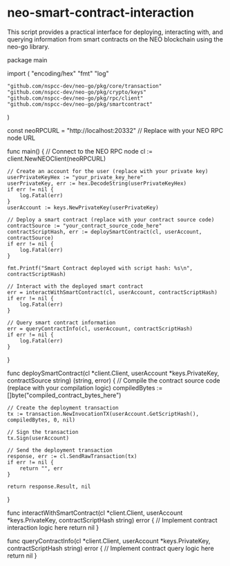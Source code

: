 # neo-smart-contract-interaction    
This script provides a practical interface for deploying, interacting with, and querying information from smart contracts on the NEO blockchain using the neo-go library. 

package main

import (
	"encoding/hex"
	"fmt"
	"log"

	"github.com/nspcc-dev/neo-go/pkg/core/transaction"
	"github.com/nspcc-dev/neo-go/pkg/crypto/keys"
	"github.com/nspcc-dev/neo-go/pkg/rpc/client"
	"github.com/nspcc-dev/neo-go/pkg/smartcontract"
)

const neoRPCURL = "http://localhost:20332" // Replace with your NEO RPC node URL

func main() {
	// Connect to the NEO RPC node
	cl := client.NewNEOClient(neoRPCURL)

	// Create an account for the user (replace with your private key)
	userPrivateKeyHex := "your_private_key_here"
	userPrivateKey, err := hex.DecodeString(userPrivateKeyHex)
	if err != nil {
		log.Fatal(err)
	}
	userAccount := keys.NewPrivateKey(userPrivateKey)

	// Deploy a smart contract (replace with your contract source code)
	contractSource := "your_contract_source_code_here"
	contractScriptHash, err := deploySmartContract(cl, userAccount, contractSource)
	if err != nil {
		log.Fatal(err)
	}

	fmt.Printf("Smart Contract deployed with script hash: %s\n", contractScriptHash)

	// Interact with the deployed smart contract
	err = interactWithSmartContract(cl, userAccount, contractScriptHash)
	if err != nil {
		log.Fatal(err)
	}

	// Query smart contract information
	err = queryContractInfo(cl, userAccount, contractScriptHash)
	if err != nil {
		log.Fatal(err)
	}
}

func deploySmartContract(cl *client.Client, userAccount *keys.PrivateKey, contractSource string) (string, error) {
	// Compile the contract source code (replace with your compilation logic)
	compiledBytes := []byte("compiled_contract_bytes_here")

	// Create the deployment transaction
	tx := transaction.NewInvocationTX(userAccount.GetScriptHash(), compiledBytes, 0, nil)

	// Sign the transaction
	tx.Sign(userAccount)

	// Send the deployment transaction
	response, err := cl.SendRawTransaction(tx)
	if err != nil {
		return "", err
	}

	return response.Result, nil
}

func interactWithSmartContract(cl *client.Client, userAccount *keys.PrivateKey, contractScriptHash string) error {
	// Implement contract interaction logic here
	return nil
}

func queryContractInfo(cl *client.Client, userAccount *keys.PrivateKey, contractScriptHash string) error {
	// Implement contract query logic here
	return nil
}
